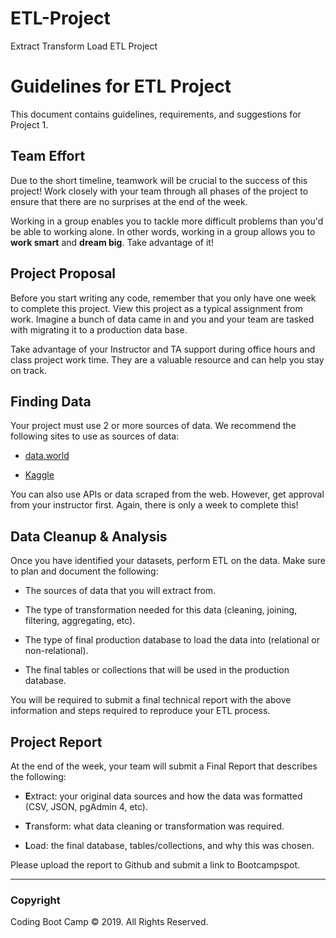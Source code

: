 # ETL-Project
Extract Transform Load ETL Project
# Guidelines for ETL Project

This document contains guidelines, requirements, and suggestions for Project 1.

## Team Effort

Due to the short timeline, teamwork will be crucial to the success of this project! Work closely with your team through all phases of the project to ensure that there are no surprises at the end of the week.

Working in a group enables you to tackle more difficult problems than you'd be able to working alone. In other words, working in a group allows you to **work smart** and **dream big**. Take advantage of it!

## Project Proposal

Before you start writing any code, remember that you only have one week to complete this project. View this project as a typical assignment from work. Imagine a bunch of data came in and you and your team are tasked with migrating it to a production data base.

Take advantage of your Instructor and TA support during office hours and class project work time. They are a valuable resource and can help you stay on track.

## Finding Data

Your project must use 2 or more sources of data. We recommend the following sites to use as sources of data:

* [data.world](https://data.world/)

* [Kaggle](https://www.kaggle.com/)

You can also use APIs or data scraped from the web. However, get approval from your instructor first. Again, there is only a week to complete this!

## Data Cleanup & Analysis

Once you have identified your datasets, perform ETL on the data. Make sure to plan and document the following:

* The sources of data that you will extract from.

* The type of transformation needed for this data (cleaning, joining, filtering, aggregating, etc).

* The type of final production database to load the data into (relational or non-relational).

* The final tables or collections that will be used in the production database.

You will be required to submit a final technical report with the above information and steps required to reproduce your ETL process.

## Project Report

At the end of the week, your team will submit a Final Report that describes the following:

* **E**xtract: your original data sources and how the data was formatted (CSV, JSON, pgAdmin 4, etc).

* **T**ransform: what data cleaning or transformation was required.

* **L**oad: the final database, tables/collections, and why this was chosen.

Please upload the report to Github and submit a link to Bootcampspot.

- - -

### Copyright

Coding Boot Camp © 2019. All Rights Reserved.
